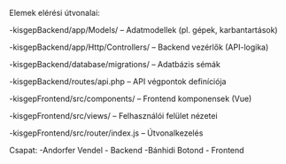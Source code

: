 Elemek elérési útvonalai:

-kisgepBackend/app/Models/ – Adatmodellek (pl. gépek, karbantartások)

-kisgepBackend/app/Http/Controllers/ – Backend vezérlők (API-logika)

-kisgepBackend/database/migrations/ – Adatbázis sémák

-kisgepBackend/routes/api.php – API végpontok definíciója

-kisgepFrontend/src/components/ – Frontend komponensek (Vue)

-kisgepFrontend/src/views/ – Felhasználói felület nézetei

-kisgepFrontend/src/router/index.js – Útvonalkezelés

Csapat:
-Andorfer Vendel - Backend
-Bánhidi Botond - Frontend
